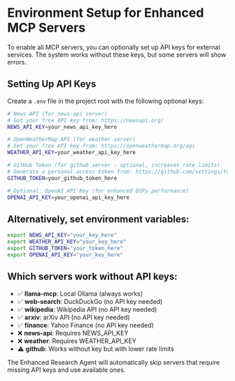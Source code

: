 # Environment Setup for Enhanced MCP Servers

To enable all MCP servers, you can optionally set up API keys for external services. The system works without these keys, but some servers will show errors.

## Setting Up API Keys

Create a `.env` file in the project root with the following optional keys:

```bash
# News API (for news-api server)
# Get your free API key from: https://newsapi.org/
NEWS_API_KEY=your_news_api_key_here

# OpenWeatherMap API (for weather server)  
# Get your free API key from: https://openweathermap.org/api
WEATHER_API_KEY=your_weather_api_key_here

# GitHub Token (for github server - optional, increases rate limits)
# Generate a personal access token from: https://github.com/settings/tokens
GITHUB_TOKEN=your_github_token_here

# Optional: OpenAI API Key (for enhanced DSPy performance)
OPENAI_API_KEY=your_openai_api_key_here
```

## Alternatively, set environment variables:

```bash
export NEWS_API_KEY="your_key_here"
export WEATHER_API_KEY="your_key_here"  
export GITHUB_TOKEN="your_token_here"
export OPENAI_API_KEY="your_key_here"
```

## Which servers work without API keys:

- ✅ **llama-mcp**: Local Ollama (always works)
- ✅ **web-search**: DuckDuckGo (no API key needed)
- ✅ **wikipedia**: Wikipedia API (no API key needed)
- ✅ **arxiv**: arXiv API (no API key needed)
- ✅ **finance**: Yahoo Finance (no API key needed)
- ❌ **news-api**: Requires NEWS_API_KEY
- ❌ **weather**: Requires WEATHER_API_KEY
- ⚠️ **github**: Works without key but with lower rate limits

The Enhanced Research Agent will automatically skip servers that require missing API keys and use available ones.
